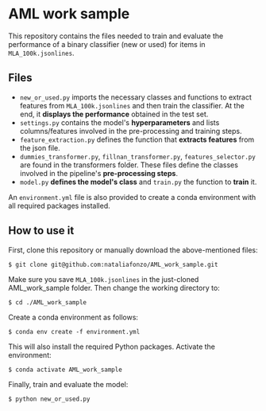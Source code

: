 # AML work sample

This repository contains the files needed to train and evaluate the performance of a binary classifier (new or used) for items in `MLA_100k.jsonlines`. 


## Files

- `new_or_used.py` imports the necessary classes and functions to extract features from `MLA_100k.jsonlines` and then train the classifier. At the end, it **displays the performance** obtained in the test set. 
- `settings.py` contains the model's **hyperparameters** and lists columns/features involved in the pre-processing and training steps.
- `feature_extraction.py` defines the function that **extracts features** from the json file.
- `dummies_transformer.py`, `fillnan_transformer.py`, `features_selector.py`  are found in the transformers folder. These files define the classes involved in the pipeline's **pre-processing steps**. 
- `model.py` **defines the model's class** and `train.py` the function to **train** it.

An `environment.yml` file is also provided to create a conda environment with all required packages installed. 


## How to use it

First, clone this repository or manually download the above-mentioned files:
```
$ git clone git@github.com:nataliafonzo/AML_work_sample.git
```
Make sure you save `MLA_100k.jsonlines` in the just-cloned AML_work_sample folder. Then change the working directory to:
```
$ cd ./AML_work_sample
```
Create a conda environment as follows: 
```
$ conda env create -f environment.yml
``` 
This will also install the required Python packages. Activate the environment:
```
$ conda activate AML_work_sample
```
Finally, train and evaluate the model: 
```
$ python new_or_used.py
```
